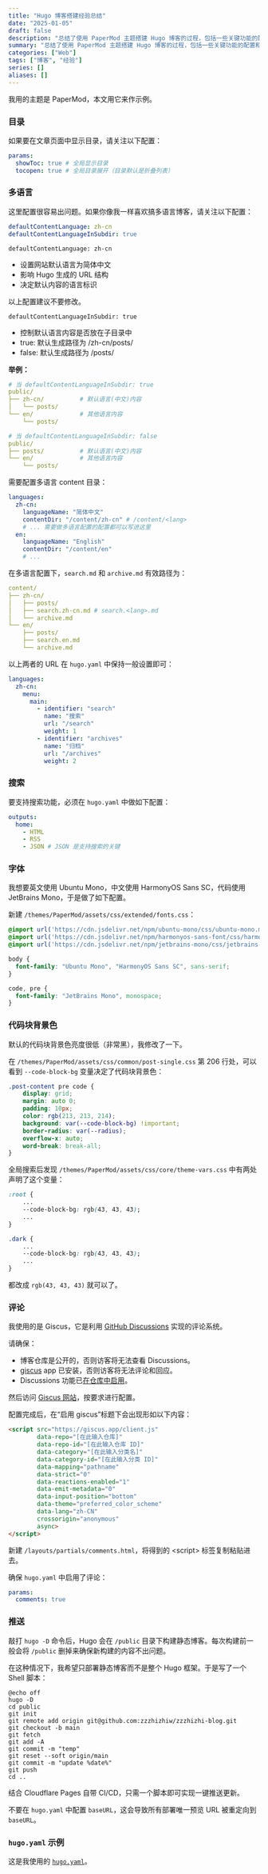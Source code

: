 ```yaml
---
title: "Hugo 博客搭建经验总结"
date: "2025-01-05"
draft: false
description: "总结了使用 PaperMod 主题搭建 Hugo 博客的过程，包括一些关键功能的配置和调试经验。"
summary: "总结了使用 PaperMod 主题搭建 Hugo 博客的过程，包括一些关键功能的配置和调试经验。"
categories: ["Web"]
tags: ["博客", "经验"]
series: []
aliases: []
---
```


我用的主题是 PaperMod，本文用它来作示例。

### 目录

如果要在文章页面中显示目录，请关注以下配置：

```yaml
params:
  showToc: true # 全局显示目录
  tocopen: true # 全局目录展开（目录默认是折叠列表）
```

### 多语言

这里配置很容易出问题。如果你像我一样喜欢搞多语言博客，请关注以下配置：

```yaml
defaultContentLanguage: zh-cn
defaultContentLanguageInSubdir: true
```

`defaultContentLanguage: zh-cn`

- 设置网站默认语言为简体中文
- 影响 Hugo 生成的 URL 结构
- 决定默认内容的语言标识

以上配置建议不要修改。

`defaultContentLanguageInSubdir: true`

- 控制默认语言内容是否放在子目录中
- true: 默认生成路径为 /zh-cn/posts/
- false: 默认生成路径为 /posts/

**举例：**

```yaml
# 当 defaultContentLanguageInSubdir: true
public/
├── zh-cn/          # 默认语言(中文)内容
│   └── posts/
└── en/             # 其他语言内容
    └── posts/

# 当 defaultContentLanguageInSubdir: false
public/
├── posts/          # 默认语言(中文)内容
└── en/             # 其他语言内容
    └── posts/
```

需要配置多语言 content 目录：

```yaml
languages:
  zh-cn:
    languageName: "简体中文"
    contentDir: "/content/zh-cn" # /content/<lang>
    # ... 需要做多语言配置的配置都可以写进这里
  en:
    languageName: "English"
    contentDir: "/content/en"
    # ...
```

在多语言配置下，`search.md` 和 `archive.md` 有效路径为：

```yaml
content/
├── zh-cn/
│   ├── posts/
│   ├── search.zh-cn.md # search.<lang>.md
│   └── archive.md
└── en/
    ├── posts/
    ├── search.en.md
    └── archive.md
```

以上两者的 URL 在 `hugo.yaml` 中保持一般设置即可：

```yaml
languages:
  zh-cn:
    menu:
      main:
        - identifier: "search"
          name: "搜索"
          url: "/search"
          weight: 1
        - identifier: "archives"
          name: "归档"
          url: "/archives"
          weight: 2
```

### 搜索

要支持搜索功能，必须在 `hugo.yaml` 中做如下配置：

```yaml
outputs:
  home:
    - HTML
    - RSS
    - JSON # JSON 是支持搜索的关键
```

### 字体

我想要英文使用 Ubuntu Mono，中文使用 HarmonyOS Sans SC，代码使用 JetBrains Mono，于是做了如下配置。

新建 `/themes/PaperMod/assets/css/extended/fonts.css`：

```css
@import url('https://cdn.jsdelivr.net/npm/ubuntu-mono/css/ubuntu-mono.min.css?display=swap');
@import url('https://cdn.jsdelivr.net/npm/harmonyos-sans-font/css/harmonyos-sans.min.css?display=swap');
@import url('https://cdn.jsdelivr.net/npm/jetbrains-mono/css/jetbrains-mono.min.css?display=swap');

body {
  font-family: "Ubuntu Mono", "HarmonyOS Sans SC", sans-serif;
}

code, pre {
  font-family: "JetBrains Mono", monospace;
}
```

### 代码块背景色

默认的代码块背景色亮度很低（非常黑），我修改了一下。

在 `/themes/PaperMod/assets/css/common/post-single.css` 第 206 行处，可以看到 `--code-block-bg` 变量决定了代码块背景色：

```css
.post-content pre code {
    display: grid;
    margin: auto 0;
    padding: 10px;
    color: rgb(213, 213, 214);
    background: var(--code-block-bg) !important;
    border-radius: var(--radius);
    overflow-x: auto;
    word-break: break-all;
}
```

全局搜索后发现 `/themes/PaperMod/assets/css/core/theme-vars.css` 中有两处声明了这个变量：

```css
:root {
    ...
    --code-block-bg: rgb(43, 43, 43);
    ...
}

.dark {
    ...
    --code-block-bg: rgb(43, 43, 43);
    ...
}
```

都改成 `rgb(43, 43, 43)` 就可以了。

### 评论

我使用的是 Giscus，它是利用 [GitHub Discussions](https://docs.github.com/en/discussions) 实现的评论系统。

请确保：

- 博客仓库是公开的，否则访客将无法查看 Discussions。
- [giscus](https://github.com/apps/giscus) app 已安装，否则访客将无法评论和回应。
- Discussions 功能已[在仓库中启用](https://docs.github.com/github/administering-a-repository/managing-repository-settings/enabling-or-disabling-github-discussions-for-a-repository)。

然后访问 [Giscus 网站](https://giscus.app/zh-CN)，按要求进行配置。

配置完成后，在“启用 giscus”标题下会出现形如以下内容：

```html
<script src="https://giscus.app/client.js"
        data-repo="[在此输入仓库]"
        data-repo-id="[在此输入仓库 ID]"
        data-category="[在此输入分类名]"
        data-category-id="[在此输入分类 ID]"
        data-mapping="pathname"
        data-strict="0"
        data-reactions-enabled="1"
        data-emit-metadata="0"
        data-input-position="bottom"
        data-theme="preferred_color_scheme"
        data-lang="zh-CN"
        crossorigin="anonymous"
        async>
</script>
```

新建 `/layouts/partials/comments.html`，将得到的 \<script> 标签复制粘贴进去。

确保 `hugo.yaml` 中启用了评论：

```yaml
params:
  comments: true
```

### 推送

敲打 `hugo -D` 命令后，Hugo 会在 `/public` 目录下构建静态博客。每次构建前一般会将 `/public` 删掉来确保新构建的内容不出问题。

在这种情况下，我希望只部署静态博客而不是整个 Hugo 框架。于是写了一个 Shell 脚本：

```shell
@echo off
hugo -D
cd public
git init
git remote add origin git@github.com:zzzhizhiw/zzzhizhi-blog.git
git checkout -b main
git fetch
git add -A
git commit -m "temp"
git reset --soft origin/main
git commit -m "update %date%"
git push
cd ..
```

结合 Cloudflare Pages 自带 CI/CD，只需一个脚本即可实现一键推送更新。

不要在 `hugo.yaml` 中配置 `baseURL`，这会导致所有部署唯一预览 URL 被重定向到 `baseURL`。

### `hugo.yaml` 示例

这是我使用的 [`hugo.yaml`](https://github.com/zzzhizhiw/zzzhizhi-blog/tree/main/hugo.yaml)。
